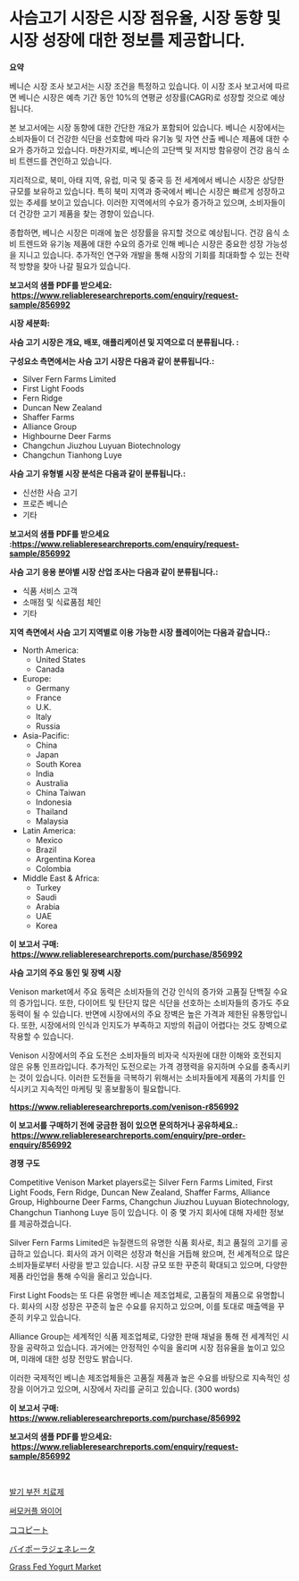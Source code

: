 <p><h1>사슴고기 시장은 시장 점유율, 시장 동향 및 시장 성장에 대한 정보를 제공합니다.</h1></p><p><strong>요약</strong></p>
<p><p>베니슨 시장 조사 보고서는 시장 조건을 특정하고 있습니다. 이 시장 조사 보고서에 따르면 베니슨 시장은 예측 기간 동안 10%의 연평균 성장률(CAGR)로 성장할 것으로 예상됩니다. </p><p>본 보고서에는 시장 동향에 대한 간단한 개요가 포함되어 있습니다. 베니슨 시장에서는 소비자들이 더 건강한 식단을 선호함에 따라 유기농 및 자연 산출 베니슨 제품에 대한 수요가 증가하고 있습니다. 마찬가지로, 베니슨의 고단백 및 저지방 함유량이 건강 음식 소비 트렌드를 견인하고 있습니다.</p><p>지리적으로, 북미, 아태 지역, 유럽, 미국 및 중국 등 전 세계에서 베니슨 시장은 상당한 규모를 보유하고 있습니다. 특히 북미 지역과 중국에서 베니슨 시장은 빠르게 성장하고 있는 추세를 보이고 있습니다. 이러한 지역에서의 수요가 증가하고 있으며, 소비자들이 더 건강한 고기 제품을 찾는 경향이 있습니다.</p><p>종합하면, 베니슨 시장은 미래에 높은 성장률을 유지할 것으로 예상됩니다. 건강 음식 소비 트렌드와 유기농 제품에 대한 수요의 증가로 인해 베니슨 시장은 중요한 성장 가능성을 지니고 있습니다. 추가적인 연구와 개발을 통해 시장의 기회를 최대화할 수 있는 전략적 방향을 찾아 나갈 필요가 있습니다.</p></p>
<p><strong>보고서의 샘플 PDF를 받으세요: &nbsp;<a href="https://www.reliableresearchreports.com/enquiry/request-sample/856992">https://www.reliableresearchreports.com/enquiry/request-sample/856992</a></strong></p>
<p><strong>시장 세분화:</strong></p>
<p><strong> 사슴 고기 시장은 개요, 배포, 애플리케이션 및 지역으로 더 분류됩니다. :</strong></p>
<p><strong>구성요소 측면에서는 사슴 고기 시장은 다음과 같이 분류됩니다.:</strong></p>
<p><ul><li>Silver Fern Farms Limited</li><li>First Light Foods</li><li>Fern Ridge</li><li>Duncan New Zealand</li><li>Shaffer Farms</li><li>Alliance Group</li><li>Highbourne Deer Farms</li><li>Changchun Jiuzhou Luyuan Biotechnology</li><li>Changchun Tianhong Luye</li></ul></p>
<p><strong> 사슴 고기 유형별 시장 분석은 다음과 같이 분류됩니다.:</strong></p>
<p><ul><li>신선한 사슴 고기</li><li>프로즌 베니슨</li><li>기타</li></ul></p>
<p><strong>보고서의 샘플 PDF를 받으세요 :<a href="https://www.reliableresearchreports.com/enquiry/request-sample/856992">https://www.reliableresearchreports.com/enquiry/request-sample/856992</a></strong></p>
<p><strong> 사슴 고기 응용 분야별 시장 산업 조사는 다음과 같이 분류됩니다.:</strong></p>
<p><ul><li>식품 서비스 고객</li><li>소매점 및 식료품점 체인</li><li>기타</li></ul></p>
<p><strong>지역 측면에서 사슴 고기 지역별로 이용 가능한 시장 플레이어는 다음과 같습니다.:</strong></p>
<p><ul>
    <li>
        North America:
        <ul>
            <li>United States</li>
            <li>Canada</li>
        </ul>
    </li>
    <li>
        Europe:
        <ul>
            <li>Germany</li>
            <li>France</li>
            <li>U.K.</li>
            <li>Italy</li>
            <li>Russia</li>
        </ul>
    </li>
    <li>
        Asia-Pacific:
        <ul>
            <li>China</li>
            <li>Japan</li>
            <li>South Korea</li>
            <li>India</li>
            <li>Australia</li>
            <li>China Taiwan</li>
            <li>Indonesia</li>
            <li>Thailand</li>
            <li>Malaysia</li>
        </ul>
    </li>
    <li>
        Latin America:
        <ul>
            <li>Mexico</li>
            <li>Brazil</li>
            <li>Argentina Korea</li>
            <li>Colombia</li>
        </ul>
    </li>
    <li>
        Middle East & Africa:
        <ul>
            <li>Turkey</li>
            <li>Saudi</li>
            <li>Arabia</li>
            <li>UAE</li>
            <li>Korea</li>
        </ul>
    </li>
    </ul></p>
<p><strong>이 보고서 구매: &nbsp;<a href="https://www.reliableresearchreports.com/purchase/856992">https://www.reliableresearchreports.com/purchase/856992</a></strong></p>
<p><strong>사슴 고기의 주요 동인 및 장벽 시장</strong></p>
<p><p>Venison market에서 주요 동력은 소비자들의 건강 인식의 증가와 고품질 단백질 수요의 증가입니다. 또한, 다이어트 및 탄단지 많은 식단을 선호하는 소비자들의 증가도 주요 동력이 될 수 있습니다. 반면에 시장에서의 주요 장벽은 높은 가격과 제한된 유통망입니다. 또한, 시장에서의 인식과 인지도가 부족하고 지방의 취급이 어렵다는 것도 장벽으로 작용할 수 있습니다.</p><p>Venison 시장에서의 주요 도전은 소비자들의 비자국 식자원에 대한 이해와 호전되지 않은 유통 인프라입니다. 추가적인 도전으로는 가격 경쟁력을 유지하며 수요를 충족시키는 것이 있습니다. 이러한 도전들을 극복하기 위해서는 소비자들에게 제품의 가치를 인식시키고 지속적인 마케팅 및 홍보활동이 필요합니다.</p></p>
<p><strong><a href="https://www.reliableresearchreports.com/venison-r856992">https://www.reliableresearchreports.com/venison-r856992</a></strong></p>
<p><strong>이 보고서를 구매하기 전에 궁금한 점이 있으면 문의하거나 공유하세요.: &nbsp;<a href="https://www.reliableresearchreports.com/enquiry/pre-order-enquiry/856992">https://www.reliableresearchreports.com/enquiry/pre-order-enquiry/856992</a></strong></p>
<p><strong>경쟁 구도</strong></p>
<p><p>Competitive Venison Market players로는 Silver Fern Farms Limited, First Light Foods, Fern Ridge, Duncan New Zealand, Shaffer Farms, Alliance Group, Highbourne Deer Farms, Changchun Jiuzhou Luyuan Biotechnology, Changchun Tianhong Luye 등이 있습니다. 이 중 몇 가지 회사에 대해 자세한 정보를 제공하겠습니다.</p><p>Silver Fern Farms Limited은 뉴질랜드의 유명한 식품 회사로, 최고 품질의 고기를 공급하고 있습니다. 회사의 과거 이력은 성장과 혁신을 거듭해 왔으며, 전 세계적으로 많은 소비자들로부터 사랑을 받고 있습니다. 시장 규모 또한 꾸준히 확대되고 있으며, 다양한 제품 라인업을 통해 수익을 올리고 있습니다.</p><p>First Light Foods는 또 다른 유명한 베니손 제조업체로, 고품질의 제품으로 유명합니다. 회사의 시장 성장은 꾸준히 높은 수요를 유지하고 있으며, 이를 토대로 매출액을 꾸준히 키우고 있습니다.</p><p>Alliance Group는 세계적인 식품 제조업체로, 다양한 판매 채널을 통해 전 세계적인 시장을 공략하고 있습니다. 과거에는 안정적인 수익을 올리며 시장 점유율을 높이고 있으며, 미래에 대한 성장 전망도 밝습니다.</p><p>이러한 국제적인 베니손 제조업체들은 고품질 제품과 높은 수요를 바탕으로 지속적인 성장을 이어가고 있으며, 시장에서 자리를 굳히고 있습니다. (300 words)</p></p>
<p><strong>이 보고서 구매: &nbsp; <a href="https://www.reliableresearchreports.com/purchase/856992">https://www.reliableresearchreports.com/purchase/856992</a></strong></p>
<p><strong>보고서의 샘플 PDF를 받으세요: &nbsp;<a href="https://www.reliableresearchreports.com/enquiry/request-sample/856992">https://www.reliableresearchreports.com/enquiry/request-sample/856992</a></strong><strong></strong></p>
<p>&nbsp;</p>
<p><p><a href="https://github.com/Skyleitney456456/Market-Research-Report-List-1/blob/main/630755616949.md">발기 부전 치료제</a></p><p><a href="https://github.com/vs10l4sfg5c/Market-Research-Report-List-1/blob/main/872999816948.md">써모커플 와이어</a></p><p><a href="https://github.com/adcxff01450218/Market-Research-Report-List-1/blob/main/309408618444.md">ココピート</a></p><p><a href="https://github.com/xnljig2898992/Market-Research-Report-List-1/blob/main/684503418443.md">バイポーラジェネレータ</a></p><p><a href="https://github.com/timeliteaut/Market-Research-Report-List-2/blob/main/grass-fed-yogurt-market.md">Grass Fed Yogurt Market</a></p></p>